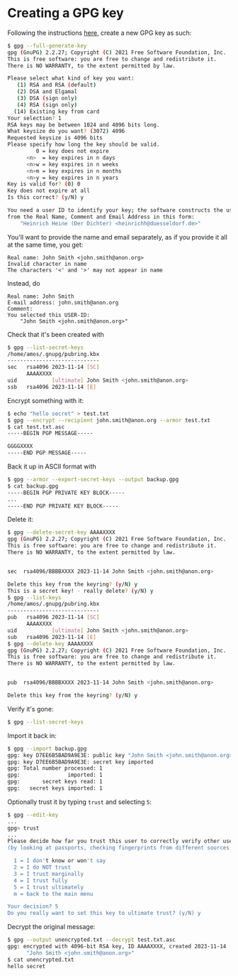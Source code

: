 # Creating a GPG key

Following the instructions [here](https://docs.github.com/en/authentication/managing-commit-signature-verification/generating-a-new-gpg-key), create a new GPG key as such:

```bash
$ gpg --full-generate-key
gpg (GnuPG) 2.2.27; Copyright (C) 2021 Free Software Foundation, Inc.
This is free software: you are free to change and redistribute it.
There is NO WARRANTY, to the extent permitted by law.

Please select what kind of key you want:
   (1) RSA and RSA (default)
   (2) DSA and Elgamal
   (3) DSA (sign only)
   (4) RSA (sign only)
  (14) Existing key from card
Your selection? 1
RSA keys may be between 1024 and 4096 bits long.
What keysize do you want? (3072) 4096
Requested keysize is 4096 bits
Please specify how long the key should be valid.
         0 = key does not expire
      <n>  = key expires in n days
      <n>w = key expires in n weeks
      <n>m = key expires in n months
      <n>y = key expires in n years
Key is valid for? (0) 0
Key does not expire at all
Is this correct? (y/N) y

You need a user ID to identify your key; the software constructs the user ID
from the Real Name, Comment and Email Address in this form:
    "Heinrich Heine (Der Dichter) <heinrichh@duesseldorf.de>"

```

You'll want to provide the name and email separately, as if you provide it all at the same time, you get:

```
Real name: John Smith <john.smith@anon.org>
Invalid character in name
The characters '<' and '>' may not appear in name

```

Instead, do

```
Real name: John Smith
E-mail address: john.smith@anon.org
Comment: 
You selected this USER-ID:
    "John Smith <john.smith@anon.org>"

```

Check that it's been created with

```bash
$ gpg --list-secret-keys
/home/amos/.gnupg/pubring.kbx
-----------------------------
sec   rsa4096 2023-11-14 [SC]
      AAAAXXXX
uid           [ultimate] John Smith <john.smith@anon.org>
ssb   rsa4096 2023-11-14 [E]

```

Encrypt something with it:

```bash
$ echo "hello secret" > test.txt
$ gpg --encrypt --recipient john.smith@anon.org --armor test.txt
$ cat test.txt.asc            
-----BEGIN PGP MESSAGE-----

GGGGXXXX
-----END PGP MESSAGE-----
```

Back it up in ASCII format with

```bash
$ gpg --armor --export-secret-keys --output backup.gpg
$ cat backup.gpg    
-----BEGIN PGP PRIVATE KEY BLOCK-----
...
-----END PGP PRIVATE KEY BLOCK-----

```

Delete it:

```bash
$ gpg --delete-secret-key AAAAXXXX
gpg (GnuPG) 2.2.27; Copyright (C) 2021 Free Software Foundation, Inc.
This is free software: you are free to change and redistribute it.
There is NO WARRANTY, to the extent permitted by law.


sec  rsa4096/BBBBXXXX 2023-11-14 John Smith <john.smith@anon.org>

Delete this key from the keyring? (y/N) y
This is a secret key! - really delete? (y/N) y
$ gpg --list-keys                                                 
/home/amos/.gnupg/pubring.kbx
-----------------------------
pub   rsa4096 2023-11-14 [SC]
      AAAAXXXX
uid           [ultimate] John Smith <john.smith@anon.org>
sub   rsa4096 2023-11-14 [E]
$ gpg --delete-key AAAAXXXX
gpg (GnuPG) 2.2.27; Copyright (C) 2021 Free Software Foundation, Inc.
This is free software: you are free to change and redistribute it.
There is NO WARRANTY, to the extent permitted by law.


pub  rsa4096/BBBBXXXX 2023-11-14 John Smith <john.smith@anon.org>

Delete this key from the keyring? (y/N) y

```

Verify it's gone:

```bash
$ gpg --list-secret-keys
```

Import it back in:

```bash
$ gpg --import backup.gpg                             
gpg: key D7EE6B5BAD9A9E3E: public key "John Smith <john.smith@anon.org>" imported
gpg: key D7EE6B5BAD9A9E3E: secret key imported
gpg: Total number processed: 1
gpg:               imported: 1
gpg:       secret keys read: 1
gpg:   secret keys imported: 1

```

Optionally trust it by typing `trust` and selecting `5`:

```bash
$ gpg --edit-key
...
gpg> trust
...
Please decide how far you trust this user to correctly verify other users' keys
(by looking at passports, checking fingerprints from different sources, etc.)

  1 = I don't know or won't say
  2 = I do NOT trust
  3 = I trust marginally
  4 = I trust fully
  5 = I trust ultimately
  m = back to the main menu

Your decision? 5
Do you really want to set this key to ultimate trust? (y/N) y
```

Decrypt the original message:

```bash
$ gpg --output unencrypted.txt --decrypt test.txt.asc
gpg: encrypted with 4096-bit RSA key, ID AAAAXXXX, created 2023-11-14
      "John Smith <john.smith@anon.org>"
$ cat unencrypted.txt 
hello secret

```
